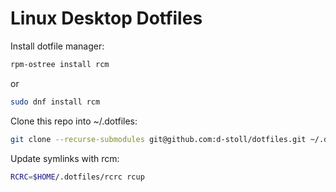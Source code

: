 # Linux Desktop Dotfiles

Install dotfile manager:

```zsh
rpm-ostree install rcm
```

or

```zsh
sudo dnf install rcm
```

Clone this repo into  ~/.dotfiles:

```zsh
git clone --recurse-submodules git@github.com:d-stoll/dotfiles.git ~/.dotfiles 
```

Update symlinks with rcm:

```zsh
RCRC=$HOME/.dotfiles/rcrc rcup
```
